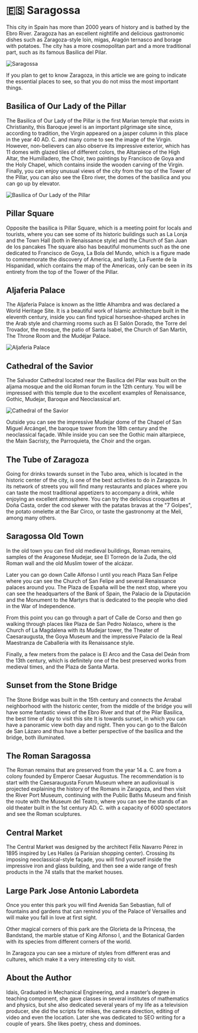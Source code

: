 # 🇪🇸 Saragossa

This city in Spain has more than 2000 years of history and is bathed by
the Ebro River. Zaragoza has an excellent nightlife and delicious
gastronomic dishes such as Zaragoza-style loin, migas, Aragón ternasco
and borage with potatoes. The city has a more cosmopolitan part and a
more traditional part, such as its famous Basilica del Pilar.

![Saragossa](_static/images/saragossa/image1.jpg)

If you plan to get to know Zaragoza, in this article we are going to
indicate the essential places to see, so that you do not miss the most
important things.

## Basilica of Our Lady of the Pillar

The Basilica of Our Lady of the Pillar is the first Marian temple that
exists in Christianity, this Baroque jewel is an important pilgrimage
site since, according to tradition, the Virgin appeared on a jasper
column in this place in the year 40 AD. C. and many come to see the
image of the Virgin. However, non-believers can also observe its
impressive exterior, which has 11 domes with glazed tiles of different
colors, the Altarpiece of the High Altar, the Humilladero, the Choir,
two paintings by Francisco de Goya and the Holy Chapel, which contains
inside the wooden carving of the Virgin. Finally, you can enjoy unusual
views of the city from the top of the Tower of the Pillar, you can also
see the Ebro river, the domes of the basilica and you can go up by
elevator.

![Basilica of Our Lady of the Pillar](_static/images/saragossa/image2.jpg)

## Pillar Square

Opposite the basilica is Pillar Square, which is a meeting point for
locals and tourists, where you can see some of its historic buildings
such as La Lonja and the Town Hall (both in Renaissance style) and the
Church of San Juan de los pancakes The square also has beautiful
monuments such as the one dedicated to Francisco de Goya, La Bola del
Mundo, which is a figure made to commemorate the discovery of America,
and lastly, La Fuente de la Hispanidad, which contains the map of the
Americas, only can be seen in its entirety from the top of the Tower of
the Pillar.

## Aljaferia Palace

The Aljafería Palace is known as the little Alhambra and was declared a
World Heritage Site. It is a beautiful work of Islamic architecture
built in the eleventh century, inside you can find typical
horseshoe-shaped arches in the Arab style and charming rooms such as El
Salón Dorado, the Torre del Trovador, the mosque, the patio of Santa
Isabel, the Church of San Martín, The Throne Room and the Mudéjar
Palace.

![Aljaferia Palace](_static/images/saragossa/image3.jpg)

## Cathedral of the Savior

The Salvador Cathedral located near the Basilica del Pilar was built on
the aljama mosque and the old Roman forum in the 12th century. You will
be impressed with this temple due to the excellent examples of
Renaissance, Gothic, Mudejar, Baroque and Neoclassical art.

![Cathedral of the Savior](_static/images/saragossa/image4.jpg)

Outside you can see the impressive Mudejar dome of the Chapel of San
Miguel Arcángel, the baroque tower from the 18th century and the
neoclassical façade. While inside you can see the Gothic main
altarpiece, the Main Sacristy, the Parroquieta, the Choir and the organ.

## The Tube of Zaragoza

Going for drinks towards sunset in the Tubo area, which is located in
the historic center of the city, is one of the best activities to do in
Zaragoza. In its network of streets you will find many restaurants and
places where you can taste the most traditional appetizers to accompany
a drink, while enjoying an excellent atmosphere. You can try the
delicious croquettes at Doña Casta, order the cod skewer with the
patatas bravas at the "7 Golpes", the potato omelette at the Bar Circo,
or taste the gastronomy at the Meli, among many others.

## Saragossa Old Town

In the old town you can find old medieval buildings, Roman remains,
samples of the Aragonese Mudejar, see El Torreón de la Zuda, the old
Roman wall and the old Muslim tower of the alcázar.

Later you can go down Calle Alfonso I until you reach Plaza San Felipe
where you can see the Church of San Felipe and several Renaissance
palaces around you. The Plaza de España will be the next stop, where you
can see the headquarters of the Bank of Spain, the Palacio de la
Diputación and the Monument to the Martyrs that is dedicated to the
people who died in the War of Independence.

From this point you can go through a part of Calle de Corso and then go
walking through places like Plaza de San Pedro Nolasco, where is the
Church of La Magdalena with its Mudejar tower, the Theater of
Caesaraugusta, the Goya Museum and the impressive Palacio de la Real
Maestranza de Caballería with its Renaissance style.

Finally, a few meters from the palace is El Arco and the Casa del Deán
from the 13th century, which is definitely one of the best preserved
works from medieval times, and the Plaza de Santa Marta.

## Sunset from the Stone Bridge

The Stone Bridge was built in the 15th century and connects the Arrabal
neighborhood with the historic center, from the middle of the bridge you
will have some fantastic views of the Ebro River and that of the Pilar
Basilica, the best time of day to visit this site It is towards sunset,
in which you can have a panoramic view both day and night. Then you can
go to the Balcón de San Lázaro and thus have a better perspective of the
basilica and the bridge, both illuminated.

## The Roman Saragossa

The Roman remains that are preserved from the year 14 a. C. are from a
colony founded by Emperor Caesar Augustus. The recommendation is to
start with the Caesaraugusta Forum Museum where an audiovisual is
projected explaining the history of the Romans in Zaragoza, and then
visit the River Port Museum, continuing with the Public Baths Museum and
finish the route with the Museum del Teatro, where you can see the
stands of an old theater built in the 1st century AD. C. with a capacity
of 6000 spectators and see the Roman sculptures.

## Central Market

The Central Market was designed by the architect Félix Navarro Pérez in
1895 inspired by Les Halles (a Parisian shopping center). Crossing its
imposing neoclassical-style façade, you will find yourself inside the
impressive iron and glass building, and then see a wide range of fresh
products in the 74 stalls that the market houses.

## Large Park Jose Antonio Labordeta

Once you enter this park you will find Avenida San Sebastian, full of
fountains and gardens that can remind you of the Palace of Versailles
and will make you fall in love at first sight.

Other magical corners of this park are the Glorieta de la Princesa, the
Bandstand, the marble statue of King Alfonso I, and the Botanical Garden
with its species from different corners of the world.

In Zaragoza you can see a mixture of styles from different eras and
cultures, which make it a very interesting city to visit.

## About the Author

Idais, Graduated in Mechanical Engineering, and a master’s degree in teaching component, she gave classes in several institutes of mathematics and physics, but she also dedicated several years of my life as a television producer, she did the scripts for mikes, the camera direction, editing of video and even the location. Later she was dedicated to SEO writing for a couple of years. She likes poetry, chess and dominoes.
